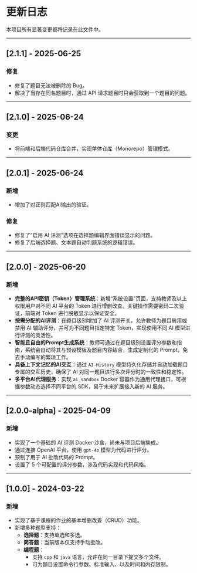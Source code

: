 # 更新日志

本项目所有显著变更都将记录在此文件中。

---

## [2.1.1] - 2025-06-25

### 修复
- 修复了题目无法被删除的 Bug。
- 解决了当存在同名题目时，通过 API 请求题目时只会获取到一个题目的问题。

---

## [2.1.0] - 2025-06-24

### 变更
- 将前端和后端代码仓库合并，实现单体仓库（Monorepo）管理模式。

---

## [2.0.1] - 2025-06-24

### 新增
- 增加了对正则匹配AI输出的验证。

### 修复
- 修复了“启用 AI 评测”选项在选择题编辑界面错误显示的问题。
- 修复了后端选择题、文本题自动判题系统的逻辑错误。

---

## [2.0.0] - 2025-06-20

### 新增

- **完整的API密钥（Token）管理系统**：新增“系统设置”页面，支持教师及以上权限用户对不同 AI 平台的 Token 进行增删改查。关键操作需要密码二次验证，前端对 Token 进行脱敏显示以保证安全。
- **按需分配的AI评测**：在题目级别增加了 AI 评测开关，允许教师为题目启用或禁用 AI 辅助评分，并可为不同题目指定特定 Token，实现使用不同 AI 模型进行评测的灵活性。
- **智能且自由的Prompt生成系统**：教师可通过在题目级别设置评分参数和指南，系统会自动将其与预设模板及题目内容结合，生成定制化的 Prompt，免去手动编写的繁琐工作。
- **具备上下文记忆的AI交互**：通过 `AI-History` 模型持久化存储并自动加载题目专属的交互历史，确保了 AI 对同一题目进行多次评分时的一致性和稳定性。
- **多平台AI代理服务**：实现 `ai_sandbox` Docker 容器作为通用代理接口，可根据参数动态选择不同平台的 SDK，易于未来扩展接入新的 AI 服务。

---

## [2.0.0-alpha] - 2025-04-09

### 新增

- 实现了一个基础的 AI 评测 Docker 沙盒，尚未与项目后端集成。
- 通过连接 OpenAI 平台，使用 `gpt-4o` 模型为代码进行评分。
- 预制了用于 AI 批改代码的 Prompt。
- 设置了 5 个可配置的评分参数，涉及代码实现和代码风格。

---

## [1.0.0] - 2024-03-22

### 新增

- 实现了基于课程的作业的基本增删改查（CRUD）功能。
- 新增多种题型支持：
  - **选择题**：支持单选和多选。
  - **简答题**：当前版本仅支持手动批改。
  - **编程题**：
    - 支持 `cpp` 和 `java` 语言，允许在同一目录下提交多个文件。
    - 可为题目设置命令行参数、标准输入、以及时间和内存限制。



